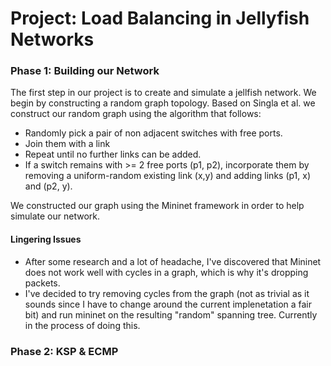# Project: Load Balancing in Jellyfish Networks

### Phase 1: Building our Network
The first step in our project is to create and simulate a jellfish network. We begin by constructing a random graph topology. Based on Singla et al. we construct our random graph using the algorithm that follows:
- Randomly pick a pair of non adjacent switches with free ports.
- Join them with a link
- Repeat until no further links can be added.
- If a switch remains with >= 2 free ports (p1, p2), incorporate them by removing a uniform-random existing link (x,y) and adding links (p1, x) and (p2, y).

We constructed our graph using the Mininet framework in order to help simulate our network.

#### Lingering Issues
- After some research and a lot of headache, I've discovered that Mininet does not work well with cycles in a graph, which is why it's dropping packets.
- I've decided to try removing cycles from the graph (not as trivial as it sounds since I have to change around the current implenetation a fair bit) and run mininet on the resulting "random" spanning tree. Currently in the process of doing this.

### Phase 2: KSP & ECMP
